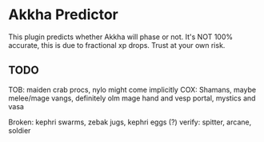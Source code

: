 # Akkha Predictor
This plugin predicts whether Akkha will phase or not. It's NOT 100% accurate, this is due to fractional xp
drops. Trust at your own risk.

TODO 
--
TOB: maiden crab procs, nylo might come implicitly
COX: Shamans, maybe melee/mage vangs, definitely olm mage hand and vesp portal, mystics and vasa

Broken: kephri swarms, zebak jugs, kephri eggs (?)
verify: spitter, arcane, soldier
